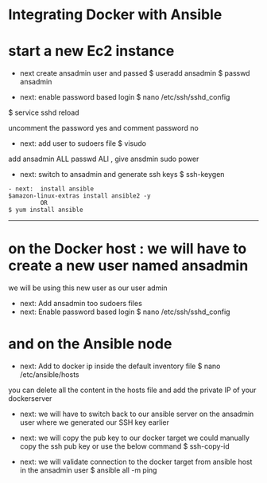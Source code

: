 # Integrating Docker with Ansible

# start a new Ec2 instance
- next create ansadmin user and passed
$ useradd ansadmin
$ passwd ansadmin

- next: enable password based login
$ nano /etc/ssh/sshd_config

$ service sshd reload

uncomment the password yes and comment password no

- next: add user to sudoers file
$ visudo

add ansadmin ALL passwd ALl , give ansdmin sudo power


- next: switch to ansadmin and generate ssh keys
$ ssh-keygen

```
- next:  install ansible
$amazon-linux-extras install ansible2 -y
         OR
$ yum install ansible
```

- - - 

# on the Docker host : we will have to create a new user named ansadmin

we will be using this new user as our user admin

- next: Add ansadmin too sudoers files
- next: Enable password based login 
$ nano /etc/ssh/sshd_config


# and on the Ansible node
- next: Add to docker ip inside the default inventory file
$ nano /etc/ansible/hosts

you can delete all the content in the hosts file and add the private IP of your dockerserver

- next: we will have to switch back to our ansible server on the ansadmin user where we generated our SSH key earlier
- next: we will copy the pub key to our docker target
we could manually copy the ssh pub key or use the below command
$ ssh-copy-id <target-ip>

- next: we will validate connection to the docker target from ansible host in the ansadmin user
$ ansible all -m ping 
 